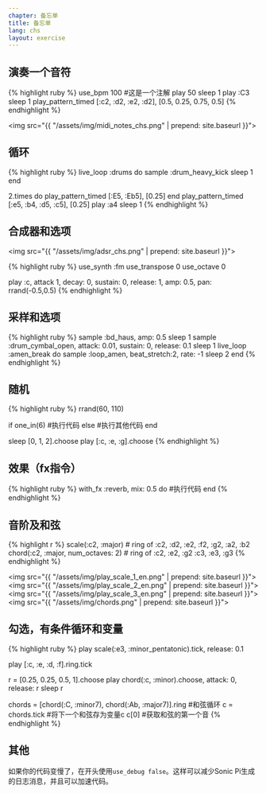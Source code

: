 ```yaml
---
chapter: 备忘单
title: 备忘单
lang: chs
layout: exercise
---
```


## 演奏一个音符


{% highlight ruby %}
use_bpm 100
#这是一个注解
play 50
sleep 1
play :C3
sleep 1
play_pattern_timed [:c2, :d2, :e2, :d2], [0.5, 0.25, 0.75, 0.5]
{% endhighlight %}

<img src="{{ "/assets/img/midi_notes_chs.png" | prepend: site.baseurl }}">


## 循环

{% highlight ruby %}
live_loop :drums do
  sample :drum_heavy_kick
  sleep 1
end

2.times do
  play_pattern_timed [:E5, :Eb5], [0.25]
end
play_pattern_timed [:e5, :b4, :d5, :c5], [0.25]
play :a4
sleep 1
{% endhighlight %}

## 合成器和选项


<img src="{{ "/assets/img/adsr_chs.png" | prepend: site.baseurl }}">

{% highlight ruby %}
use_synth :fm
use_transpose 0
use_octave 0

play :c, attack 1, decay: 0, sustain: 0, release: 1, amp: 0.5, pan: rrand(-0.5,0.5)
{% endhighlight %}

## 采样和选项

{% highlight ruby %}
sample :bd_haus, amp: 0.5
sleep 1
sample :drum_cymbal_open, attack: 0.01, sustain: 0, release: 0.1 
sleep 1
live_loop :amen_break do
  sample :loop_amen, beat_stretch:2, rate: -1
  sleep 2
end
{% endhighlight %}

## 随机

{% highlight ruby %}
rrand(60, 110)

if one_in(6)
  #执行代码
else
  #执行其他代码
end

sleep [0, 1, 2].choose
play [:c, :e, :g].choose
{% endhighlight %}

## 效果（fx指令）

{% highlight ruby %}
with_fx :reverb, mix: 0.5 do
  #执行代码
end
{% endhighlight %}

## 音阶及和弦


{% highlight r %}
scale(:c2, :major) # ring of :c2, :d2, :e2, :f2, :g2, :a2, :b2
chord(:c2, :major, num_octaves: 2) # ring of :c2, :e2, :g2 :c3, :e3, :g3
{% endhighlight %}

<img src="{{ "/assets/img/play_scale_1_en.png" | prepend: site.baseurl }}">
<img src="{{ "/assets/img/play_scale_2_en.png" | prepend: site.baseurl }}">
<img src="{{ "/assets/img/play_scale_3_en.png" | prepend: site.baseurl }}">
<img src="{{ "/assets/img/chords.png" | prepend: site.baseurl }}">

## 勾选，有条件循环和变量

{% highlight ruby %}
play scale(:e3, :minor_pentatonic).tick, release: 0.1

play [:c, :e, :d, :f].ring.tick

r = [0.25, 0.25, 0.5, 1].choose
play chord(:c, :minor).choose, attack: 0, release: r
sleep r

chords = [chord(:C, :minor7), chord(:Ab, :major7)].ring #和弦循环
c = chords.tick #将下一个和弦存为变量c
c[0] #获取和弦的第一个音
{% endhighlight %}

## 其他


如果你的代码变慢了，在开头使用`use_debug false`。这样可以减少Sonic Pi生成的日志消息，并且可以加速代码。